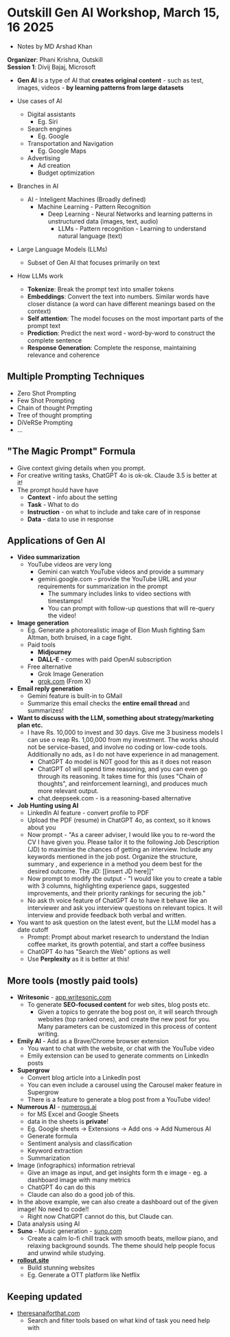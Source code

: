 # Outskill Gen AI Workshop, March 15, 16 2025
- Notes by MD Arshad Khan

__Organizer__: Phani Krishna, Outskill  
__Session 1__: Divij Bajaj, Microsoft

- __Gen AI__ is a type of AI that __creates original content__ - such as test, images, videos - __by learning patterns from large datasets__
- Use cases of AI
    - Digital assistants
        - Eg. Siri
    - Search engines
        - Eg. Google
    - Transportation and Navigation
        - Eg. Google Maps
    - Advertising
        - Ad creation
        - Budget optimization
- Branches in AI
    - AI - Inteligent Machines (Broadly defined)
        - Machine Learning - Pattern Recognition
            - Deep Learning - Neural Networks and learning patterns in unstructured data (images, text, audio)
                - LLMs - Pattern recognition - Learning to understand natural language (text)

- Large Language Models (LLMs)
    - Subset of Gen AI that focuses primarily on text
- How LLMs work
    - __Tokenize__: Break the prompt text into smaller tokens
    - __Embeddings__: Convert the text into numbers. Similar words have closer distance (a word can have different meanings based on the context)
    - __Self attention__: The model focuses on the most important parts of the prompt text
    - __Prediction__: Predict the next word - word-by-word to construct the complete sentence
    - __Response Generation__: Complete the response, maintaining relevance and coherence

## Multiple Prompting Techniques
- Zero Shot Prompting
- Few Shot Prompting
- Chain of thought Prmpting
- Tree of thought prompting
- DiVeRSe Prompting
- ...

## "The Magic Prompt" Formula
- Give context giving details when you prompt.
- For creative writing tasks, ChatGPT 4o is ok-ok. Claude 3.5 is better at it!
- The prompt hould have have
    - __Context__ - info about the setting
    - __Task__ - What to do
    - __Instruction__ - on what to include and take care of in response
    - __Data__ - data to use in response

## Applications of Gen AI
- __Video summarization__
    - YouTube videos are very long
        - Gemini can watch YouTube videos and provide a summary
        - gemini.google.com - provide the YouTube URL and your requirements for summarization in the prompt
            - The summary includes links to video sections with timestamps!
            - You can prompt with follow-up questions that will re-query the video!
- __Image generation__
    - Eg. Generate a photorealistic image of Elon Mush fighting Sam Altman, both bruised, in a cage fight.
    - Paid tools
        - __Midjourney__
        - __DALL-E__ - comes with paid OpenAI subscription
    - Free alternative
        - Grok Image Generation
        - [grok.com](grok.com) (From X)
- __Email reply generation__
    - Gemini feature is built-in to GMail
    - Summarize this email checks the __entire email thread__ and summarizes!
- __Want to discuss with the LLM, something about strategy/marketing plan etc.__
    - I have Rs. 10,000 to invest and 30 days. Give me 3 business models I can use o reap Rs. 1,00,000 from my investment. The works should not be service-based, and involve no coding or low-code tools. Additionally no ads, as I do not have experience in ad management.
        - ChatGPT 4o model is NOT good for this as it does not reason
        - ChatGPT o1 will spend time reasoning, and you can even go through its reasoning. It takes time for this (uses "Chain of thoughts", and reinforcement learning), and produces much more relevant output.
        - chat.deepseek.com - is a reasoning-based alternative
- __Job Hunting using AI__
    - LinkedIn AI feature - convert profile to PDF
    - Upload the PDF (resume) in ChatGPT 4o, as context, so it knows about you
    - Now prompt - "As a career adviser, I would like you to re-word the CV I have given you. Please tailor it to the following Job Description (JD) to maximise the chances of getting an interview. Include any keywords mentioned in the job post. Organize the structure, summary , and experience in a method you deem best for the desired outcome. The JD: [[insert JD here]]"
    - Now prompt to modify the output - "I would like you to create a table with 3 columns, highlighting experience gaps, suggested improvements, and their priority rankings for securing the job."
    - No ask th voice feature of ChatGPT 4o to have it behave like an interviewer and ask you interview questions on relevant topics. It will interview and provide feedback both verbal and written.
- You want to ask question on the latest event, but the LLM model has a date cutoff
    - Prompt: Prompt about market research to understand the Indian coffee market, its growth potential, and start a coffee business
    - ChatGPT 4o has "Search the Web" options as well
    - Use __Perplexity__ as it is better at this!

## More tools (mostly paid tools)
- __Writesonic__ - [app.writesonic.com](app.writesonic.com)
    - To generate __SEO-focused content__ for web sites, blog posts etc.
        - Given a topics to genrate the bog post on, it will search through websites (top ranked ones), and create the new post for you. Many parameters can be customized in this process of content writing.
- __Emily AI__ - Add as a Brave/Chrome browser extension
    - You want to chat with the website, or chat with the YouTube video
    - Emily extension can be used to generate comments on LinkedIn posts
- __Supergrow__
    - Convert blog article into a LinkedIn post
    - You can even include a carousel using the Carousel maker feature in Supergrow
    - There is a feature to generate a blog post from a YouTube video!
- __Numerous AI__ - [numerous.ai](numerous.ai)
    - for MS Excel and Google Sheets
    - data in the sheets is __private__!
    - Eg. Google sheets -> Extensions -> Add ons -> Add Numerous AI
    - Generate formula
    - Sentiment analysis and classification
    - Keyword extraction
    - Summarization
- Image (infographics) information retrieval
    - Give an image as input, and get insights form th e image - eg. a dashboard image with many metrics
    - ChatGPT 4o can do this
    - Claude can also do a good job of this.
- In the above example, we can also create a dashboard out of the given image! No need to code!!
    - Right now ChatGPT cannot do this, but Claude can.
- Data analysis using AI
- __Suno__ - Music generation - [suno.com](suno.com)
    - Create a calm lo-fi chill track with smooth beats, mellow piano, and relaxing background sounds. The theme should help people focus and unwind while studying.
- __[rollout.site](rollout.site)__
    - Build stunning websites
    - Eg. Generate a OTT platform like Netflix

## Keeping updated
- [theresanaiforthat.com](theresanaiforthat.com)
    - Search and filter tools based on what kind of task you need help with